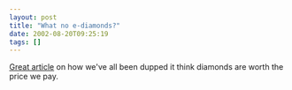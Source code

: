 ```yaml
---
layout: post
title: "What no e-diamonds?"
date: 2002-08-20T09:25:19
tags: []
---
```


[Great article][1] on how we've all been dupped it think diamonds are worth the price we pay. 

   [1]: http://www.theatlantic.com/issues/82feb/8202diamond1.htm



